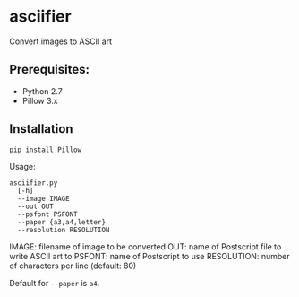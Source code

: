 # asciifier

Convert images to ASCII art

## Prerequisites:

 - Python 2.7
 - Pillow 3.x


## Installation

```
pip install Pillow
```


Usage:

```
asciifier.py 
  [-h]
  --image IMAGE
  --out OUT
  --psfont PSFONT
  --paper {a3,a4,letter}
  --resolution RESOLUTION
```

IMAGE: filename of image to be converted
OUT: name of Postscript file to write ASCII art to
PSFONT: name of Postscript to use
RESOLUTION: number of characters per line (default: 80)

Default for `--paper` is `a4`.

